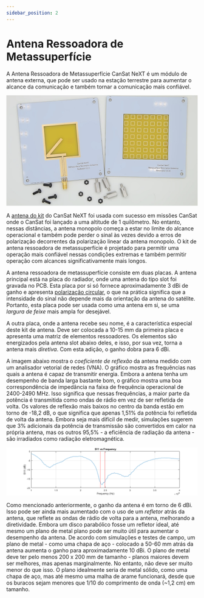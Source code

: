 ```yaml
---
sidebar_position: 2
---
```


# Antena Ressoadora de Metassuperfície

A Antena Ressoadora de Metassuperfície CanSat NeXT é um módulo de antena externa, que pode ser usado na estação terrestre para aumentar o alcance da comunicação e também tornar a comunicação mais confiável.

![Antena Ressoadora de Metassuperfície CanSat NeXT](./img/resonator_antenna.png)

A [antena do kit](./../CanSat-hardware/communication#quarter-wave-antenna) do CanSat NeXT foi usada com sucesso em missões CanSat onde o CanSat foi lançado a uma altitude de 1 quilômetro. No entanto, nessas distâncias, a antena monopolo começa a estar no limite do alcance operacional e também pode perder o sinal às vezes devido a erros de polarização decorrentes da polarização linear da antena monopolo. O kit de antena ressoadora de metassuperfície é projetado para permitir uma operação mais confiável nessas condições extremas e também permitir operação com alcances significativamente mais longos.

A antena ressoadora de metassuperfície consiste em duas placas. A antena principal está na placa do radiador, onde uma antena do tipo slot foi gravada no PCB. Esta placa por si só fornece aproximadamente 3 dBi de ganho e apresenta [polarização circular](https://en.wikipedia.org/wiki/Circular_polarization), o que na prática significa que a intensidade do sinal não depende mais da orientação da antena do satélite. Portanto, esta placa pode ser usada como uma antena em si, se uma *largura de feixe* mais ampla for desejável.

A outra placa, onde a antena recebe seu nome, é a característica especial deste kit de antena. Deve ser colocada a 10-15 mm da primeira placa e apresenta uma matriz de elementos ressoadores. Os elementos são energizados pela antena slot abaixo deles, e isso, por sua vez, torna a antena mais *diretiva*. Com esta adição, o ganho dobra para 6 dBi.

A imagem abaixo mostra o *coeficiente de reflexão* da antena medido com um analisador vetorial de redes (VNA). O gráfico mostra as frequências nas quais a antena é capaz de transmitir energia. Embora a antena tenha um desempenho de banda larga bastante bom, o gráfico mostra uma boa correspondência de impedância na faixa de frequência operacional de 2400-2490 MHz. Isso significa que nessas frequências, a maior parte da potência é transmitida como ondas de rádio em vez de ser refletida de volta. Os valores de reflexão mais baixos no centro da banda estão em torno de -18,2 dB, o que significa que apenas 1,51% da potência foi refletida de volta da antena. Embora seja mais difícil de medir, simulações sugerem que 3% adicionais da potência de transmissão são convertidos em calor na própria antena, mas os outros 95,5% - a eficiência de radiação da antena - são irradiados como radiação eletromagnética.

![Antena Ressoadora de Metassuperfície CanSat NeXT](./img/antenna_s11.png)

Como mencionado anteriormente, o ganho da antena é em torno de 6 dBi. Isso pode ser ainda mais aumentado com o uso de um *refletor* atrás da antena, que reflete as ondas de rádio de volta para a antena, melhorando a diretividade. Embora um disco parabólico fosse um refletor ideal, até mesmo um plano de metal plano pode ser muito útil para aumentar o desempenho da antena. De acordo com simulações e testes de campo, um plano de metal - como uma chapa de aço - colocado a 50-60 mm atrás da antena aumenta o ganho para aproximadamente 10 dBi. O plano de metal deve ter pelo menos 200 x 200 mm de tamanho - planos maiores devem ser melhores, mas apenas marginalmente. No entanto, não deve ser muito menor do que isso. O plano idealmente seria de metal sólido, como uma chapa de aço, mas até mesmo uma malha de arame funcionará, desde que os buracos sejam menores que 1/10 do comprimento de onda (~1,2 cm) em tamanho.